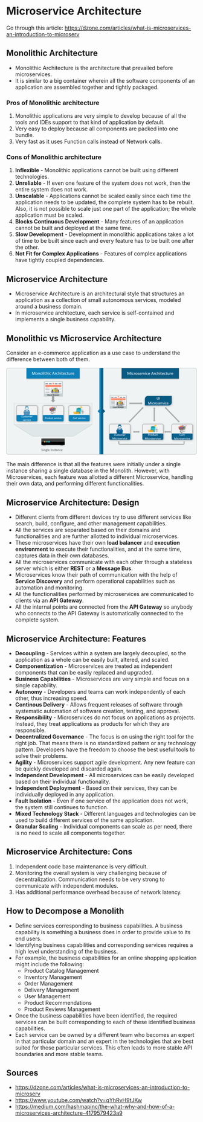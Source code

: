 # Microservice Architecture
Go through this article: https://dzone.com/articles/what-is-microservices-an-introduction-to-microserv

## Monolithic Architecture
* Monolithic Architecture is the architecture that prevailed before microservices.
* It is similar to a big container wherein all the software components of an application are assembled together and tightly packaged.

### Pros of Monolithic architecture
1. Monolithic applications are very simple to develop because of all the tools and IDEs support to that kind of application by default.
2. Very easy to deploy because all components are packed into one bundle.
3. Very fast as it uses Function calls instead of Network calls.

### Cons of Monolithic architecture
1. **Inflexible** - Monolithic applications cannot be built using different technologies.
2. **Unreliable** - If even one feature of the system does not work, then the entire system does not work.
3. **Unscalable** - Applications cannot be scaled easily since each time the application needs to be updated, the complete system has to be rebuilt. Also, it is not possible to scale just one part of the application; the whole application must be scaled.
4. **Blocks Continuous Development** - Many features of an application cannot be built and deployed at the same time.
5. **Slow Development** - Development in monolithic applications takes a lot of time to be built since each and every feature has to be built one after the other.
6. **Not Fit for Complex Applications** - Features of complex applications have tightly coupled dependencies.

## Microservice Architecture
* Microservice Architecture is an architectural style that structures an application as a collection of small autonomous services, modeled around a business domain.
* In microservice architecture, each service is self-contained and implements a single business capability.

## Monolithic vs Microservice Architecture
Consider an e-commerce application as a use case to understand the difference between both of them.

![Differences Between Monolithic Architecture and Microservices](../Images/MonolithicVsMicroservice.png)

The main difference is that all the features were initially under a single instance sharing a single database in the Monolith. However, with Microservices, each feature was allotted a different Microservice, handling their own data, and performing different functionalities.

## Microservice Architecture: Design
* Different clients from different devices try to use different services like search, build, configure, and other management capabilities.
* All the services are separated based on their domains and functionalities and are further allotted to individual microservices.
* These microservices have their own **load balancer** and **execution environment** to execute their functionalities, and at the same time, captures data in their own databases.
* All the microservices communicate with each other through a stateless server which is either **REST** or a **Message Bus**.
* Microservices know their path of communication with the help of **Service Discovery** and perform operational capabilities such as automation and monitoring.
* All the functionalities performed by microservices are communicated to clients via an **API Gateway**.
* All the internal points are connected from the **API Gateway** so anybody who connects to the API Gateway is automatically connected to the complete system.

## Microservice Architecture: Features
* **Decoupling** - Services within a system are largely decoupled, so the application as a whole can be easily built, altered, and scaled.
* **Componentization** - Microservices are treated as independent components that can be easily replaced and upgraded.
* **Business Capabilities** - Microservices are very simple and focus on a single capability.
* **Autonomy** - Developers and teams can work independently of each other, thus increasing speed.
* **Continous Delivery** - Allows frequent releases of software through systematic automation of software creation, testing, and approval.
* **Responsibility** - Microservices do not focus on applications as projects. Instead, they treat applications as products for which they are responsible.
* **Decentralized Governance** - The focus is on using the right tool for the right job. That means there is no standardized pattern or any technology pattern. Developers have the freedom to choose the best useful tools to solve their problems.
* **Agility** - Microservices support agile development. Any new feature can be quickly developed and discarded again.
* **Independent Development** - All microservices can be easily developed based on their individual functionality.
* **Independent Deployment** - Based on their services, they can be individually deployed in any application.
* **Fault Isolation** - Even if one service of the application does not work, the system still continues to function.
* **Mixed Technology Stack** - Different languages and technologies can be used to build different services of the same application.
* **Granular Scaling** - Individual components can scale as per need, there is no need to scale all components together.

## Microservice Architecture: Cons
1. Independent code base maintenance is very difficult.
2. Monitoring the overall system is very challenging because of decentralization. Communication needs to be very strong to communicate with independent modules.
3. Has additional performance overhead because of network latency.

## How to Decompose a Monolith
* Define services corresponding to business capabilities. A business capability is something a business does in order to provide value to its end users.
* Identifying business capabilities and corresponding services requires a high level understanding of the business. 
* For example, the business capabilities for an online shopping application might include the following:
  * Product Catalog Management
  * Inventory Management
  * Order Management
  * Delivery Management
  * User Management
  * Product Recommendations
  * Product Reviews Management
* Once the business capabilities have been identified, the required services can be built corresponding to each of these identified business capabilities.
* Each service can be owned by a different team who becomes an expert in that particular domain and an expert in the technologies that are best suited for those particular services. This often leads to more stable API boundaries and more stable teams.

## Sources
* https://dzone.com/articles/what-is-microservices-an-introduction-to-microserv
* https://www.youtube.com/watch?v=qYhRvH9tJKw
* https://medium.com/hashmapinc/the-what-why-and-how-of-a-microservices-architecture-4179579423a9
